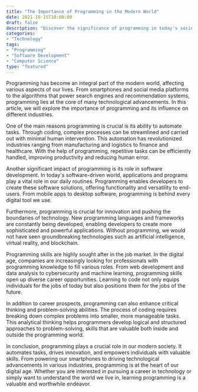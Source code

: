 ```yaml
--- 
title: "The Importance of Programming in the Modern World" 
date: 2021-10-15T10:00:00 
draft: false 
description: "Discover the significance of programming in today's society and its impact on various industries." 
categories: 
- "Technology" 
tags: 
- "Programming" 
- "Software Development" 
- "Computer Science" 
type: "featured" 
--- 
```


Programming has become an integral part of the modern world, affecting various aspects of our lives. From smartphones and social media platforms to the algorithms that power search engines and recommendation systems, programming lies at the core of many technological advancements. In this article, we will explore the importance of programming and its influence on different industries.

One of the main reasons programming is crucial is its ability to automate tasks. Through coding, complex processes can be streamlined and carried out with minimal human intervention. This automation has revolutionized industries ranging from manufacturing and logistics to finance and healthcare. With the help of programming, repetitive tasks can be efficiently handled, improving productivity and reducing human error.

Another significant impact of programming is its role in software development. In today's software-driven world, applications and programs play a vital role in our daily routines. Programming enables developers to create these software solutions, offering functionality and versatility to end-users. From mobile apps to desktop software, programming is behind every digital tool we use.

Furthermore, programming is crucial for innovation and pushing the boundaries of technology. New programming languages and frameworks are constantly being developed, enabling developers to create more sophisticated and powerful applications. Without programming, we would not have seen groundbreaking technologies such as artificial intelligence, virtual reality, and blockchain.

Programming skills are highly sought after in the job market. In the digital age, companies are increasingly looking for professionals with programming knowledge to fill various roles. From web development and data analysis to cybersecurity and machine learning, programming skills open up diverse career opportunities. Learning to code not only equips individuals for the jobs of today but also positions them for the jobs of the future.

In addition to career prospects, programming can also enhance critical thinking and problem-solving abilities. The process of coding requires breaking down complex problems into smaller, more manageable tasks. This analytical thinking helps programmers develop logical and structured approaches to problem-solving, skills that are valuable both inside and outside the programming world.

In conclusion, programming plays a crucial role in our modern society. It automates tasks, drives innovation, and empowers individuals with valuable skills. From powering our smartphones to driving technological advancements in various industries, programming is at the heart of our digital age. Whether you are interested in pursuing a career in technology or simply want to understand the world we live in, learning programming is a valuable and worthwhile endeavor.

